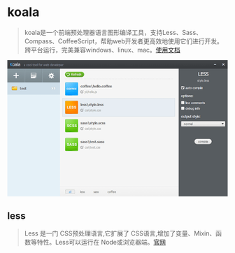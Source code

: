 # koala

> koala是一个前端预处理器语言图形编译工具，支持Less、Sass、Compass、CoffeeScript，帮助web开发者更高效地使用它们进行开发。跨平台运行，完美兼容windows、linux、mac。[使用文档](http://koala-app.com/index-zh.html#)

![Alt text](../image/koala.png)

## less

> Less 是一门 CSS预处理语言,它扩展了 CSS语言,增加了变量、Mixin、函数等特性。Less可以运行在 Node或浏览器端。[官网](http://lesscss.cn/)
